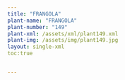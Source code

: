 ```yaml
---
title: "FRANGOLA"
plant-name: "FRANGOLA"
plant-number: "149"
plant-xml: /assets/xml/plant149.xml
plant-img: /assets/img/plant149.jpg
layout: single-xml
toc:true


---
```

